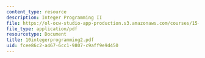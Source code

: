 ```yaml
---
content_type: resource
description: Integer Programming II
file: https://ol-ocw-studio-app-production.s3.amazonaws.com/courses/15-057-systems-optimization-spring-2003/fcee86c2a4676cc19807c9aff9e9d450_10integerprogramming2.pdf
file_type: application/pdf
resourcetype: Document
title: 10integerprogramming2.pdf
uid: fcee86c2-a467-6cc1-9807-c9aff9e9d450
---
```

